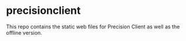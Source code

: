 # precisionclient

This repo contains the static web files for Precision Client as well as the offline version.